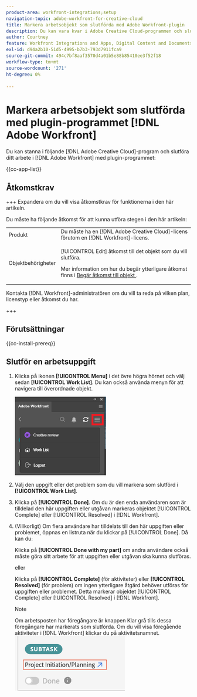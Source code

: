 ```yaml
---
product-area: workfront-integrations;setup
navigation-topic: adobe-workfront-for-creative-cloud
title: Markera arbetsobjekt som slutförda med Adobe Workfront-plugin
description: Du kan vara kvar i Adobe Creative Cloud-programmen och slutföra arbetet i Adobe Workfront utan problem.
author: Courtney
feature: Workfront Integrations and Apps, Digital Content and Documents
exl-id: d94a2b10-51d5-4995-b7b3-793d7911fca9
source-git-commit: 494c7bf8aaf3570d4a01b5e88b85410ee3f52f18
workflow-type: tm+mt
source-wordcount: '271'
ht-degree: 0%

---
```


# Markera arbetsobjekt som slutförda med plugin-programmet [!DNL Adobe Workfront]

Du kan stanna i följande [!DNL Adobe Creative Cloud]-program och slutföra ditt arbete i [!DNL Adobe Workfront] med plugin-programmet:

{{cc-app-list}}

## Åtkomstkrav

+++ Expandera om du vill visa åtkomstkrav för funktionerna i den här artikeln.

Du måste ha följande åtkomst för att kunna utföra stegen i den här artikeln:

<table style="table-layout:auto"> 
 <col> 
 <col> 
 <tbody> 
  <tr> 
   <!-- <td role="rowheader">[!DNL Adobe Workfront] plan*</td> 
   <td> <p>[!UICONTROL Pro] or higher</p> </td> 
  </tr> 
  <tr data-mc-conditions=""> 
   <td role="rowheader">[!DNL Adobe Workfront] license*</td> 
   <td> <p>Work or higher</p> </td> 
  </tr> --> 
  <tr> 
   <td role="rowheader">Produkt</td> 
   <td>Du måste ha en [!DNL Adobe Creative Cloud]-licens förutom en [!DNL Workfront]-licens.</td> 
  </tr> 
  <tr> 
   <td role="rowheader">Objektbehörigheter</td> 
   <td> <p>[!UICONTROL Edit] åtkomst till det objekt som du vill slutföra.</p> <p>Mer information om hur du begär ytterligare åtkomst finns i <a href="../../workfront-basics/grant-and-request-access-to-objects/request-access.md" class="MCXref xref">Begär åtkomst till objekt </a>.</p> </td> 
  </tr> 
 </tbody> 
</table>

Kontakta [!DNL Workfront]-administratören om du vill ta reda på vilken plan, licenstyp eller åtkomst du har.

+++

## Förutsättningar

{{cc-install-prereq}}

## Slutför en arbetsuppgift

1. Klicka på ikonen **[!UICONTROL Menu]** i det övre högra hörnet och välj sedan **[!UICONTROL Work List]**. Du kan också använda menyn för att navigera till överordnade objekt.

   ![Återgå till arbetslistan](assets/go-back-to-work-list-350x314.png)

1. Välj den uppgift eller det problem som du vill markera som slutförd i **[!UICONTROL Work List]**.
1. Klicka på **[!UICONTROL Done]**.  Om du är den enda användaren som är tilldelad den här uppgiften eller utgåvan markeras objektet [!UICONTROL Complete] eller [!UICONTROL Resolved] i [!DNL Workfront].
1. (Villkorligt) Om flera användare har tilldelats till den här uppgiften eller problemet, öppnas en listruta när du klickar på [!UICONTROL Done]. Då kan du:

   Klicka på **[!UICONTROL Done with my part]** om andra användare också måste göra sitt arbete för att uppgiften eller utgåvan ska kunna slutföras.

   eller

   Klicka på **[!UICONTROL Complete]** (för aktiviteter) eller **[!UICONTROL Resolved]** (för problem) om ingen ytterligare åtgärd behöver utföras för uppgiften eller problemet. Detta markerar objektet [!UICONTROL Complete] eller [!UICONTROL Resolved] i [!DNL Workfront].

   >[!NOTE]
   >
   >Om arbetsposten har föregångare är knappen Klar grå tills dessa föregångare har markerats som slutförda. Om du vill visa föregående aktiviteter i [!DNL Workfront] klickar du på aktivitetsnamnet.
   >![Navigera till Workfront](assets/navigate-to-workfront.png)

<!-- I dont think we need this one ![Complete work](assets/complete-work-350x529.png) -->
